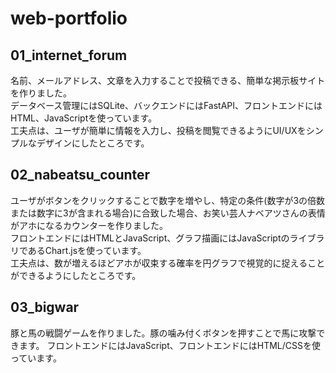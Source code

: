 # web-portfolio
## 01_internet_forum
名前、メールアドレス、文章を入力することで投稿できる、簡単な掲示板サイトを作りました。  
データベース管理にはSQLite、バックエンドにはFastAPI、フロントエンドにはHTML、JavaScriptを使っています。  
工夫点は、ユーザが簡単に情報を入力し、投稿を閲覧できるようにUI/UXをシンプルなデザインにしたところです。  
## 02_nabeatsu_counter
ユーザがボタンをクリックすることで数字を増やし、特定の条件(数字が3の倍数または数字に3が含まれる場合)に合致した場合、お笑い芸人ナベアツさんの表情がアホになるカウンターを作りました。  
フロントエンドにはHTMLとJavaScript、グラフ描画にはJavaScriptのライブラリであるChart.jsを使っています。  
工夫点は、数が増えるほどアホが収束する確率を円グラフで視覚的に捉えることができるようにしたところです。  
## 03_bigwar
豚と馬の戦闘ゲームを作りました。豚の噛み付くボタンを押すことで馬に攻撃できます。
フロントエンドにはJavaScript、フロントエンドにはHTML/CSSを使っています。
